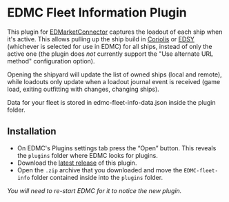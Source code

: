 # EDMC Fleet Information Plugin

This plugin for [EDMarketConnector](https://github.com/EDCD/EDMarketConnector) captures the loadout of each ship when it's active. This allows pulling up the ship build in [Coriolis](https://coriolis.io) or [EDSY](https://edsy.org/) (whichever is selected for use in EDMC) for all ships, instead of only the active one (the plugin does *not* currently support the "Use alternate URL method" configuration option).

Opening the shipyard will update the list of owned ships (local and remote), while loadouts only update when a loadout journal event is received (game load, exiting outfitting with changes, changing ships).

Data for your fleet is stored in edmc-fleet-info-data.json inside the plugin folder.

## Installation

  * On EDMC's Plugins settings tab press the “Open” button. This reveals the `plugins` folder where EDMC looks for plugins.
  * Download the [latest release](https://github.com/poisonbl/EDMC-fleet-info/releases/latest) of this plugin.
  * Open the `.zip` archive that you downloaded and move the `EDMC-fleet-info` folder contained inside into the `plugins` folder.

  _You will need to re-start EDMC for it to notice the new plugin._

